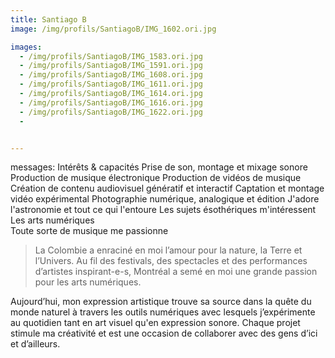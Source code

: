 ```yaml
---
title: Santiago B
image: /img/profils/SantiagoB/IMG_1602.ori.jpg

images:
  - /img/profils/SantiagoB/IMG_1583.ori.jpg
  - /img/profils/SantiagoB/IMG_1591.ori.jpg
  - /img/profils/SantiagoB/IMG_1608.ori.jpg
  - /img/profils/SantiagoB/IMG_1611.ori.jpg
  - /img/profils/SantiagoB/IMG_1614.ori.jpg
  - /img/profils/SantiagoB/IMG_1616.ori.jpg
  - /img/profils/SantiagoB/IMG_1622.ori.jpg
  - 


---
```



messages:
Intérêts & capacités
Prise de son, montage et mixage sonore
Production de musique électronique
Production de vidéos de musique
Création de contenu audiovisuel génératif et interactif 
Captation et montage vidéo expérimental
Photographie numérique, analogique et édition
J'adore l'astronomie et tout ce qui l'entoure
Les sujets ésothériques m'intéressent
Les arts numériques  
Toute sorte de musique me passionne


> La Colombie a enraciné en moi l’amour pour la nature, la Terre et l’Univers. Au fil des festivals, des spectacles et des performances d’artistes inspirant-e-s, Montréal a semé en moi une grande passion pour les arts numériques.

Aujourd’hui, mon expression artistique trouve sa source dans la quête du monde naturel à travers les outils numériques avec lesquels j’expérimente au quotidien tant en art visuel qu'en expression sonore. Chaque projet stimule ma créativité et est une occasion de collaborer avec des gens d’ici et d’ailleurs.

